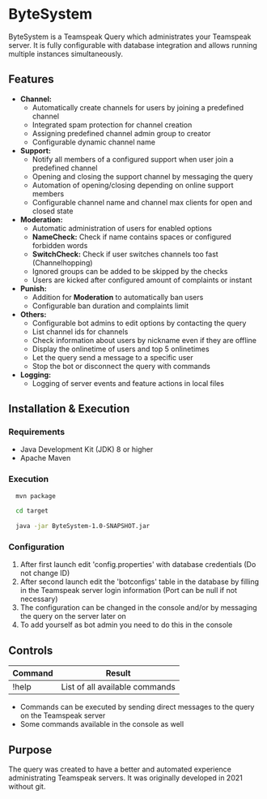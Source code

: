 # ByteSystem

ByteSystem is a Teamspeak Query which administrates your Teamspeak server. It is fully configurable with database integration and allows running multiple instances simultaneously.

## Features
- **Channel:**
    - Automatically create channels for users by joining a predefined channel
    - Integrated spam protection for channel creation
    - Assigning predefined channel admin group to creator
    - Configurable dynamic channel name
- **Support:**
    - Notify all members of a configured support when user join a predefined channel
    - Opening and closing the support channel by messaging the query
    - Automation of opening/closing depending on online support members
    - Configurable channel name and channel max clients for open and closed state
- **Moderation:**
    - Automatic administration of users for enabled options
    - **NameCheck:** Check if name contains spaces or configured forbidden words
    - **SwitchCheck:** Check if user switches channels too fast (Channelhopping)
    - Ignored groups can be added to be skipped by the checks
    - Users are kicked after configured amount of complaints or instant
- **Punish:**
    - Addition for **Moderation** to automatically ban users
    - Configurable ban duration and complaints limit
- **Others:**
    - Configurable bot admins to edit options by contacting the query
    - List channel ids for channels
    - Check information about users by nickname even if they are offline
    - Display the onlinetime of users and top 5 onlinetimes
    - Let the query send a message to a specific user
    - Stop the bot or disconnect the query with commands
- **Logging:**
    - Logging of server events and feature actions in local files

## Installation & Execution
### Requirements
- Java Development Kit (JDK) 8 or higher
- Apache Maven

### Execution
```bash
  mvn package
  
  cd target
  
  java -jar ByteSystem-1.0-SNAPSHOT.jar
  ```

### Configuration
1. After first launch edit 'config.properties' with database credentials (Do not change ID)
2. After second launch edit the 'botconfigs' table in the database by filling in the Teamspeak server login information (Port can be null if not necessary)
3. The configuration can be changed in the console and/or by messaging the query on the server later on
4. To add yourself as bot admin you need to do this in the console

## Controls
| Command | Result                          |
|---------|---------------------------------|
| !help   | List of all available commands  |

- Commands can be executed by sending direct messages to the query on the Teamspeak server
- Some commands available in the console as well

## Purpose
The query was created to have a better and automated experience administrating Teamspeak servers.
It was originally developed in 2021 without git.
